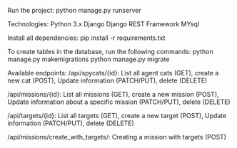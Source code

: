 Run the project: python manage.py runserver

Technologies:
Python 3.x
Django
Django REST Framework
MYsql

Install all dependencies:
pip install -r requirements.txt

To create tables in the database, run the following commands:
python manage.py makemigrations
python manage.py migrate

Available endpoints:
/api/spycats/{id}: List all agent cats (GET), create a new cat (POST),
Update information (PATCH/PUT), delete (DELETE)

/api/missions/{id}: List all missions (GET), create a new mission (POST),
Update information about a specific mission (PATCH/PUT), delete (DELETE)

/api/targets/{id}: List all targets (GET), create a new target (POST),
Update information (PATCH/PUT), delete (DELETE)

/api/missions/create_with_targets/: Creating a mission with targets (POST)
